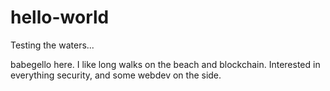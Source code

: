 # hello-world
Testing the waters...

babegello here. I like long walks on the beach and blockchain. 
Interested in everything security, and some webdev on the side.
